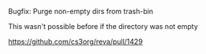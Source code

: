 Bugfix: Purge non-empty dirs from trash-bin

This wasn't possible before if the directory was not empty

https://github.com/cs3org/reva/pull/1429